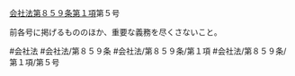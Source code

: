 [会社法第８５９条第１項](会社法＿＿＿＿第８５９条第１項)第５号

前各号に掲げるもののほか、重要な義務を尽くさないこと。


#会社法
#会社法/第８５９条
#会社法/第８５９条/第１項
#会社法/第８５９条/第１項/第５号
